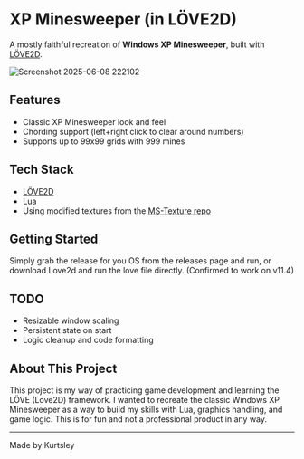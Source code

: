 
# XP Minesweeper (in LÖVE2D)

A mostly faithful recreation of **Windows XP Minesweeper**, built with [LÖVE2D](https://love2d.org/).

![Screenshot 2025-06-08 222102](https://github.com/user-attachments/assets/35ce8b3d-34ab-45e9-b487-dd8be4ad811e)


## Features

- Classic XP Minesweeper look and feel
- Chording support (left+right click to clear around numbers)
- Supports up to 99x99 grids with 999 mines

## Tech Stack

- [LÖVE2D](https://love2d.org/)
- Lua
- Using modified textures from the [MS-Texture repo](https://github.com/Minesweeper-World/MS-Texture)

## Getting Started

Simply grab the release for you OS from the releases page and run, or download Love2d and run the love file directly. (Confirmed to work on v11.4)

## TODO

- Resizable window scaling
- Persistent state on start
- Logic cleanup and code formatting

## About This Project

This project is my way of practicing game development and learning the LÖVE (Love2D) framework. I wanted to recreate the classic Windows XP Minesweeper as a way to build my skills with Lua, graphics handling, and game logic. This is for fun and not a professional product in any way.

---

Made by Kurtsley
